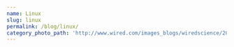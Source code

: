 ```yaml
---
name: Linux
slug: linux
permalink: /blog/linux/
category_photo_path: 'http://www.wired.com/images_blogs/wiredscience/2012/10/ff_musk4_f.jpg'
---
```



